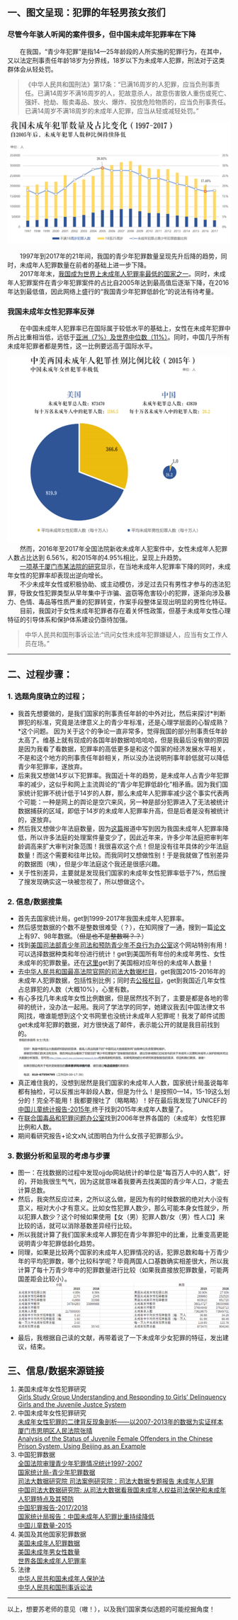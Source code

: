 
## 一、图文呈现：犯罪的年轻男孩女孩们  
### 尽管今年骇人听闻的案件很多，但中国未成年犯罪率在下降  
&emsp;&emsp;在我国，“青少年犯罪”是指14—25年龄段的人所实施的犯罪行为，在其中，又以法定刑事责任年龄18岁为分界线，18岁以下为未成年人犯罪，刑法对于这类群体会从轻处罚。  
> 《中华人民共和国刑法》第17条：“已满16周岁的人犯罪，应当负刑事责任。已满14周岁不满16周岁的人，犯故意杀人，故意伤害致人重伤或死亡、强奸、抢劫、贩卖毒品、放火、爆炸、投放危险物质的，应当负刑事责任。已满14周岁不满18周岁的未成年人犯罪，应当从轻或减轻处罚。”  
    
 ![](https://github.com/Chenyu-Li008/Homework/blob/master/week5/1.1.jpg)  
     
&emsp;&emsp;1997年到2017年的21年间，我国的青少年犯罪数量呈现先升后降的趋势，同时，未成年人犯罪数量在前者的基础上进一步下降。  
&emsp;&emsp;2017年年末，[我国成为世界上未成年人犯罪率最低的国家之一](http://www.chinanews.com/sh/2018/06-01/8527972.shtml)。同时，未成年人犯罪案件在青少年犯罪案件的占比自2005年达到最高值后逐渐下降，在2016年达到最低值，因此网络上盛行的“我国青少年犯罪低龄化”的说法有待考量。    
### 我国未成年女性犯罪率反弹  
&emsp;&emsp;在中国未成年人犯罪率已在国际属于较低水平的基础上，女性在未成年犯罪中所占比重相当低，远低于[亚洲（7%）及世界中位数（11%）](https://www.unodc.org/documents/data-and-analysis/Crime-statistics/International_Statistics_on_Crime_and_Justice.pdf)。同时，中国几乎所有未成年犯罪者都是男性，这一比例要远高于国际水平。  
  
![](https://github.com/Chenyu-Li008/Homework/blob/master/week5/2.1.jpg)  
&emsp;&emsp;然而，2016年至2017年全国法院新收未成年人犯案件中，女性未成年人犯罪人数占比达到 6.56%，和2015年的4.95%相比，呈现上升趋势。  
&emsp;&emsp;[一项基于厦门市某法院的研究](http://www.smcourt.com/flyj/llyt/201511/t20151119_31199.htm)显示，在当地未成年人犯罪率下降的同时，未成年女性的犯罪率却表现出逆向增长。  
&emsp;&emsp;不少未成年女性或积极协助、或主动模仿，涉足过去只有男性才参与的违法犯罪，导致女性犯罪类型从早年集中于诈骗、盗窃等危害较小的犯罪，逐渐向涉及暴力、色情、毒品等性质严重的犯罪转变，作案手段整体呈现出明显的男性化特征。  
&emsp;&emsp;目前，我国对于女性未成年犯罪者存在着关怀性政策，但基于未成年女性心理特征的引导体系和保护体系建设仍亟待加强。  
> 中华人民共和国刑事诉讼法:“讯问女性未成年犯罪嫌疑人，应当有女工作人员在场。”    

*************
## 二、过程步骤：
### 1. 选题角度确立的过程；
+ 我首先想要做的，是我们国家的刑事责任年龄的中外对比，然后来探讨*判断罪犯的标准，究竟是法律意义上的青少年标准，还是心理学层面的心智成熟？*这个问题。
因为关于这个的争论一直非常多，觉得我国的部分刑事责任年龄太高了。维基上就有现成的各国年龄数据哈哈哈哈，但是我最后没有做的原因是因为我看了看数据，犯罪率的高低更多是和这个国家的经济发展水平相关，不是和这个地方的刑事责任年龄相关，所以没办法说明刑事年龄低就可以降低青少年犯罪率，遂放弃。
+ 后来我又想做14岁以下犯罪率。我国近十年的趋势，是未成年人占青少年犯罪率的减少，这似乎和网上主流舆论的“青少年犯罪低龄化”相矛盾。因为我们国家统计犯罪不统计低于14岁的人群，那么未成年人犯罪率减少这个事实代表两个可能：一种是网上的舆论是空穴来风，另一种是部分犯罪进入了无法被统计数据捕获的区域，即低于14岁的未成年人犯罪率升高，但是后者是没有被统计的，遂放弃。
+ 然后我又想做少年法庭数量，因为[这篇](https://m.huanqiu.com/article/9CaKrnK4lys)报道中写到因为我国未成年人犯罪率降低，所以许多法庭的处理案件量变少了，因此近年来，许多少年法庭把审判年龄调高来扩大审判对象范围！我很喜欢这个点！但是没有往年具体的少年法庭数量！而这个需要和往年比较。而我同时又想做性别！于是我就做了性别差异的数据图（咦），但是少年法庭这个我还是很感兴趣。
+ 关于性别差异，主要就是发现我们国家的未成年女性犯罪率低于7%，然后搜了搜发现确实这一块被忽视了，所以想做这个。
### 2. 信息/数据搜集
+ 首先去国家统计局，get到1999-2017年我国未成年人犯罪率。
+ 然后感觉数据的个数不是整数很难受（？），在知网搜了一通，搜到一篇[论文](https://www.1xuezhe.exuezhe.com/Qk/art/416818?dbcode=1&flag=2)上有97、98年数据。（~~但是也不是整数啊？？~~）
+ 找到[美国司法部青少年司法和预防青少年不良行为办公室](www.ojjdp.gov)这个网站特别有用！可以选择数据种类和年份进行统计！get到美国所有年份的未成年男性、女性未成年的犯罪数量。还在[这里](https://www.ojjdp.gov/ojstatbb/ezapop/asp/profile_display.asp)get到了美国相对应年份的未成年人数量！
+ 去[中华人民共和国最高法院官网的司法大数据栏目](http://gongbao.court.gov.cn/ArticleList.html?serial_no=sftj)，get我国2015-2016年的未成年人犯罪数据，包括性别比例；同时去[公报栏目](http://gongbao.court.gov.cn/)，get到我国近几年女性占总罪犯的人数（大概10%），心里有数。
+ 有心多找几年未成年女性比例数据，但是居然找不到了，主要是都是各地的零碎的统计，没办法一起用。我问了学法学的同学，她建议我去[中国法律文书网]找，嗷谁能想到这个文书网里也没统计未成年人犯罪呢！我发了邮件试图get未成年犯罪的数据，对方很快返了邮件，表示能公开的就是我目前找到的。
![](https://github.com/Chenyu-Li008/Homework/blob/master/week5/4.png)
+ 真正难住我的，没想到居然是我们国家的未成年人人数，国家统计局虽说每年都有抽检，可以反推出年龄段人数，但是为什么！是按照0—14，15-19这么划分的！完全不能用！我都要搜吐了（略略略）！好在最后我发现了UNICEF的[中国儿童统计报告-2015年](https://www.unicef.cn/figure-15-total-population-and-child-population-19532015),终于找到2015年未成年人数量了。
+ 在[联合国毒品和犯罪问题办公室](https://www.unodc.org/documents/data-and-analysis/Crime-statistics/International_Statistics_on_Crime_and_Justice.pdf)找到2006年世界各国的（未成年）女性犯罪比例和人数。  
+ 期间看研究报告+论文xN,试图明白为什么女孩子犯罪那么少。  
### 3. 数据分析和呈现的考虑与步骤  
+ 图一：在找数据的过程中发现ojjdp网站统计的单位是“每百万人中的人数”，好的，开始我很生气气，因为这就意味着我要再去找美国的青少年人口，才能去计算总数。
+ 然后，我突然反应过来，之所以这么做，是因为有的时候数据的绝对大小没有意义，相对大小才有意义。比如女性犯罪人数少，那么可能本身女性就少，所以犯罪人数少？这个时候如果使用【女（男）犯罪人数/女（男）性人口】来比较的话，就可以消除基数差异经行比较。
+ 所以我就计算了我们国家未成年人罪犯在青少年罪犯中的比重，比重变高更能说明青少年犯罪低龄化趋势。
+ 同理，如果是比较两个国家的未成年人犯罪情况的话，犯罪总数和每十万青少年的平均犯罪数，哪个比较科学呢？毕竟两国人口基数确实相差很大，所以我计算了每十万青少年中的犯罪数量进行比较（如果我直接放犯罪数量，可能两国差距会比较小）。
![](https://github.com/Chenyu-Li008/Homework/blob/master/week5/3.png)
+ 最后，我根据自己读的文献，再带着说了一下未成年少女犯罪的特征，发出建议，结束。
## 三、信息/数据来源链接
1. 美国未成年女性犯罪研究  
[Girls Study Group Understanding and Responding to Girls’ Delinquency](https://www.ncjrs.gov/pdffiles1/ojjdp/226358.pdf)  
[Girls and the Juvenile Justce System ](https://rights4girls.org/wp-content/uploads/r4g/2016/08/OJJDP-Policy-Guidance-on-Girls.pdf)  
2. 中国未成年女性犯罪研究  
[未成年女性犯罪的二律背反现象剖析——以2007-2013年的数据为实证样本 厦门市思明区人民法院张晴](http://www.smcourt.com/flyj/llyt/201511/t20151119_31199.htm)  
[Analysis of the Status of Juvenile Female Offenders in the
Chinese Prison System, Using Beijing as an Example ](https://wipsymposium.org/wip2/wp-content/uploads/2014/04/he_en.pdf)  
3. 中国犯罪数据  
[全国法院审理青少年犯罪情况统计1997-2007](https://www.1xuezhe.exuezhe.com/Qk/art/416818?dbcode=1&flag=2)  
[国家统计局-青少年犯罪数据]( http://data.stats.gov.cn/easyquery.htm?cn=C01&zb=A0S0P&sj=2018)  
[司法大数据研究院 司法案例研究院：司法大数据专题报告 未成年人犯罪](http://www.court.gov.cn/upload/file/2017/11/30/13/20/20171130132016_65864.pdf)  
[中国司法大数据研究院: 从司法大数据看我国未成年人权益司法保护和未成年人犯罪特点及其预防](http://www.court.gov.cn/upload/file/2018/06/01/10/12/20180601101246_54227.pdf)  
[中国犯罪报告-2017/2018](http://gongbao.court.gov.cn/ArticleList.html?serial_no=sftj)    
[国家统计局报告：中国未成年人犯罪比重持续降低](https://news.sina.com.cn/o/2019-12-06/doc-iihnzahi5721371.shtml0)  
[中国儿童数量-2015]( https://www.unicef.cn/figure-15-total-population-and-child-population-19532015)  
4. 美国及其他国家犯罪数据  
[美国未成年人犯罪数据](https://www.ojjdp.gov/ojstatbb/)  
[美国未成年男女性数量](https://www.ojjdp.gov/ojstatbb/ezapop/asp)  
[世界各国未成年人犯罪率](https://www.unodc.org/documents/data-and-analysis/Crime-statistics/International_Statistics_on_Crime_and_Justice.pdf)  
5. 法律  
[中华人民共和国未成年人保护法](https://duxiaofa.baidu.com/detail?searchType=statute&from=aladdin_28231&originquery=%E4%B8%AD%E5%8D%8E%E4%BA%BA%E6%B0%91%E5%85%B1%E5%92%8C%E5%9B%BD%E6%9C%AA%E6%88%90%E5%B9%B4%E4%BA%BA%E4%BF%9D%E6%8A%A4%E6%B3%95&count=72&cid=0639c1c221f3c543f519b37e6c36c2f4_law)  
[中华人民共和国刑事诉讼法](http://www.xinhuanet.com/politics/2018-10/27/c_1123620821_16.htm)  
*****************
以上，想要苏老师的意见（嗷！），以及我们国家类似选题的可能挖掘角度！
